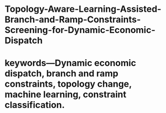# Topology-Aware-Learning-Assisted-Branch-and-Ramp-Constraints-Screening-for-Dynamic-Economic-Dispatch
# keywords—Dynamic economic dispatch, branch and ramp constraints, topology change, machine learning, constraint classification.
